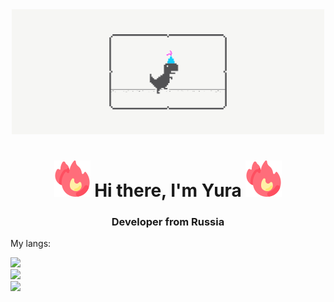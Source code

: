 <div align="center"><img src = "https://github.com/TheCryptoRomantic/TheCryptoRomantic/blob/main/google%20dino%20gif.gif?raw=true" height="200" /></div>

<h1 align="center"> 
  <img src="https://github.com/TheCryptoRomantic/TheCryptoRomantic/blob/main/icons8-fire-58.png?raw=true" height="58"/>
  Hi there, I'm Yura
  <img src="https://github.com/TheCryptoRomantic/TheCryptoRomantic/blob/main/icons8-fire-58.png?raw=true" height="58"/>
</h1>
<h3 align="center">Developer from Russia</h3>

<p>My langs:</p>
<div>
<img src="https://img.shields.io/badge/java-%23ED8B00.svg?style=for-the-badge&logo=java&logoColor=white" width="150"/>
</div>

<div>
<img src="https://img.shields.io/badge/kotlin-%230095D5.svg?style=for-the-badge&logo=kotlin&logoColor=white"  width="150"/>
</div>

<div>
<img src="https://img.shields.io/badge/Solidity-%23363636.svg?style=for-the-badge&logo=solidity&logoColor=white"  width="150" />
</div>
